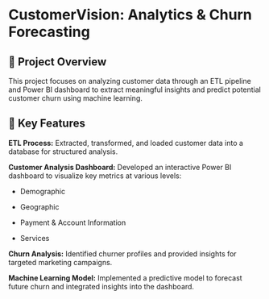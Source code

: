 # CustomerVision: Analytics & Churn Forecasting
## 📌 Project Overview

This project focuses on analyzing customer data through an ETL pipeline and Power BI dashboard to extract meaningful insights and predict potential customer churn using machine learning.

## 🚀 Key Features

__ETL Process:__ Extracted, transformed, and loaded customer data into a database for structured analysis.

__Customer Analysis Dashboard:__ Developed an interactive Power BI dashboard to visualize key metrics at various levels:

- Demographic

- Geographic

- Payment & Account Information

- Services

__Churn Analysis:__ Identified churner profiles and provided insights for targeted marketing campaigns.

__Machine Learning Model:__ Implemented a predictive model to forecast future churn and integrated insights into the dashboard.
